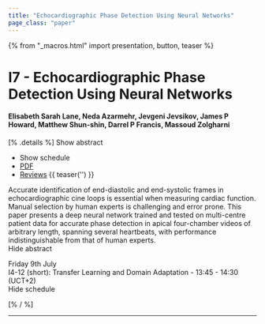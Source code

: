```yaml
---
title: "Echocardiographic Phase Detection Using Neural Networks"
page_class: "paper"
---
```


{% from "_macros.html" import presentation, button, teaser %}

# I7 - Echocardiographic Phase Detection Using Neural Networks

#### Elisabeth Sarah Lane, Neda Azarmehr, Jevgeni Jevsikov, James P Howard, Matthew Shun-shin, Darrel P Francis, Massoud Zolgharni

[% .details %]
<a class="toggle_visibility" data-selector=".abstract" data-level="3">Show abstract</a>
- <a class="toggle_visibility" data-selector=".schedule" data-level="3">Show schedule</a>
- <a href="https://openreview.net/pdf?id=uEuoKy2hUkm">PDF</a>
- <a href="https://openreview.net/forum?id=uEuoKy2hUkm">Reviews</a>
{{ teaser('') }}

<p>
    <span class="abstract">
        Accurate identification of end-diastolic and end-systolic frames in echocardiographic cine loops is essential when measuring cardiac function. Manual selection by human experts is challenging and error prone. This paper presents a deep neural network trained and tested on multi-centre patient data for accurate phase detection in apical four-chamber videos of arbitrary length, spanning several heartbeats, with performance indistinguishable from that of human experts.
        <br>
        <span class="actions"><a class="toggle_visibility" data-level="2">Hide abstract</a></span>
    </span>
</p>

<p>
    <span class="schedule">
         Friday 9th July<br>I4-12 (short): Transfer Learning and Domain Adaptation - 13:45 - 14:30 (UCT+2)
        <br>
        <span class="actions"><a class="toggle_visibility" data-level="2">Hide schedule</a></span>
    </span>
</p>

[% / %]


---

